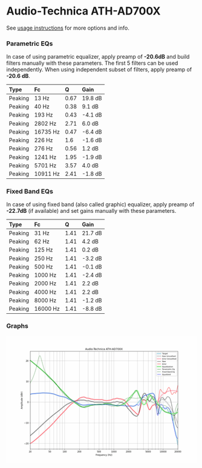 # Audio-Technica ATH-AD700X
See [usage instructions](https://github.com/jaakkopasanen/AutoEq#usage) for more options and info.

### Parametric EQs
In case of using parametric equalizer, apply preamp of **-20.6dB** and build filters manually
with these parameters. The first 5 filters can be used independently.
When using independent subset of filters, apply preamp of **-20.6 dB**.

| Type    | Fc       |    Q | Gain    |
|:--------|:---------|:-----|:--------|
| Peaking | 13 Hz    | 0.67 | 19.8 dB |
| Peaking | 40 Hz    | 0.38 | 9.1 dB  |
| Peaking | 193 Hz   | 0.43 | -4.1 dB |
| Peaking | 2802 Hz  | 2.71 | 6.0 dB  |
| Peaking | 16735 Hz | 0.47 | -6.4 dB |
| Peaking | 226 Hz   | 1.6  | -1.6 dB |
| Peaking | 276 Hz   | 0.56 | 1.2 dB  |
| Peaking | 1241 Hz  | 1.95 | -1.9 dB |
| Peaking | 5701 Hz  | 3.57 | 4.0 dB  |
| Peaking | 10911 Hz | 2.41 | -1.8 dB |

### Fixed Band EQs
In case of using fixed band (also called graphic) equalizer, apply preamp of **-22.7dB**
(if available) and set gains manually with these parameters.

| Type    | Fc       |    Q | Gain    |
|:--------|:---------|:-----|:--------|
| Peaking | 31 Hz    | 1.41 | 21.7 dB |
| Peaking | 62 Hz    | 1.41 | 4.2 dB  |
| Peaking | 125 Hz   | 1.41 | 0.2 dB  |
| Peaking | 250 Hz   | 1.41 | -3.2 dB |
| Peaking | 500 Hz   | 1.41 | -0.1 dB |
| Peaking | 1000 Hz  | 1.41 | -2.4 dB |
| Peaking | 2000 Hz  | 1.41 | 2.2 dB  |
| Peaking | 4000 Hz  | 1.41 | 2.2 dB  |
| Peaking | 8000 Hz  | 1.41 | -1.2 dB |
| Peaking | 16000 Hz | 1.41 | -8.8 dB |

### Graphs
![](./Audio-Technica%20ATH-AD700X.png)